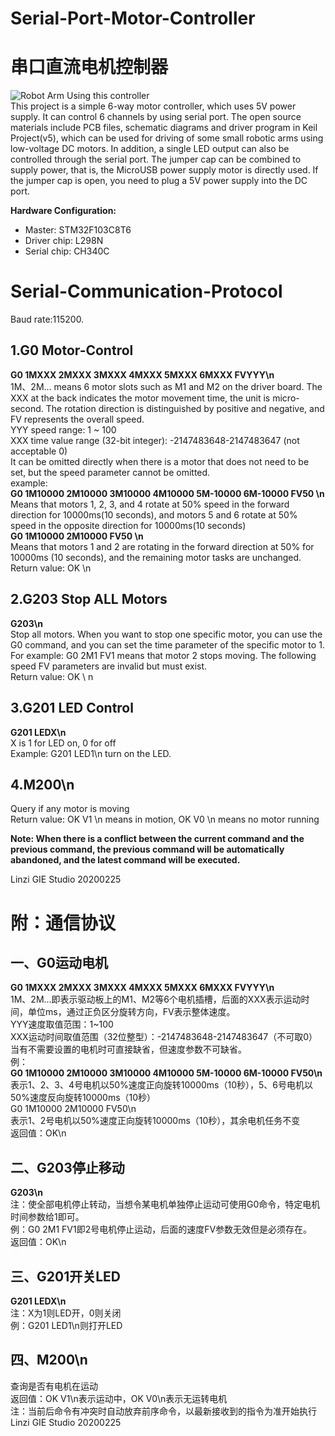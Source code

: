 # Serial-Port-Motor-Controller
串口直流电机控制器
================

![Robot Arm Using this controller](https://github.com/linzi0928/Serial-Port-Motor-Controller/blob/master/image.jpg)  
This project is a simple 6-way motor controller, which uses 5V power supply. It can control 6 channels by using serial port. The open source materials include PCB files, schematic diagrams and driver program in Keil Project(v5), which can be used for driving of some small robotic arms using low-voltage DC motors. In addition, a single LED output can also be controlled through the serial port. The jumper cap can be combined to supply power, that is, the MicroUSB power supply motor is directly used. If the jumper cap is open, you need to plug a 5V power supply into the DC port.  

**Hardware Configuration:**  
* Master: STM32F103C8T6  
* Driver chip: L298N  
* Serial chip: CH340C  

Serial-Communication-Protocol
===========

Baud rate:115200.  

1.G0 Motor-Control
-------------
**G0 1MXXX 2MXXX 3MXXX 4MXXX 5MXXX 6MXXX FVYYY\n**  
1M、2M... means 6 motor slots such as M1 and M2 on the driver board. The XXX at the back indicates the motor movement time, the unit is micro-second. The rotation direction is distinguished by positive and negative, and FV represents the overall speed.  
YYY speed range: 1 ~ 100  
XXX time value range (32-bit integer): -2147483648-2147483647 (not acceptable 0)  
It can be omitted directly when there is a motor that does not need to be set, but the speed parameter cannot be omitted.  
example:    
**G0 1M10000 2M10000 3M10000 4M10000 5M-10000 6M-10000 FV50 \n**  
Means that motors 1, 2, 3, and 4 rotate at 50% speed in the forward direction for 10000ms(10 seconds), and motors 5 and 6 rotate at 50% speed in the opposite direction for 10000ms(10 seconds)  
**G0 1M10000 2M10000 FV50 \n**  
Means that motors 1 and 2 are rotating in the forward direction at 50% for 10000ms (10 seconds), and the remaining motor tasks are unchanged.  
Return value: OK \n  

2.G203 Stop ALL Motors
-------------
**G203\n**  
Stop all motors. When you want to stop one specific motor, you can use the G0 command, and you can set the time parameter of the specific motor to 1.  
For example: G0 2M1 FV1 means that motor 2 stops moving. The following speed FV parameters are invalid but must exist.  
Return value: OK \ n  

3.G201 LED Control
-------------
**G201 LEDX\n**  
X is 1 for LED on, 0 for off  
Example: G201 LED1\n turn on the LED.  

4.M200\n
----------
Query if any motor is moving  
Return value: OK V1 \n means in motion, OK V0 \n means no motor running  

**Note: When there is a conflict between the current command and the previous command, the previous command will be automatically abandoned, and the latest command will be executed.**  

Linzi GIE Studio 20200225  

附：通信协议
===========
一、G0运动电机
-------------
**G0 1MXXX 2MXXX 3MXXX 4MXXX 5MXXX 6MXXX FVYYY\n**  
1M、2M...即表示驱动板上的M1、M2等6个电机插槽，后面的XXX表示运动时间，单位ms，通过正负区分旋转方向，FV表示整体速度。  
YYY速度取值范围：1~100  
XXX运动时间取值范围（32位整型）：-2147483648-2147483647（不可取0）  
当有不需要设置的电机时可直接缺省，但速度参数不可缺省。  
例：  
**G0 1M10000 2M10000 3M10000 4M10000 5M-10000 6M-10000 FV50\n**  
表示1、2、3、4号电机以50%速度正向旋转10000ms（10秒），5、6号电机以50%速度反向旋转10000ms（10秒）  
G0 1M10000 2M10000 FV50\n  
表示1、2号电机以50%速度正向旋转10000ms（10秒），其余电机任务不变  
返回值：OK\n  

二、G203停止移动
-------------
**G203\n**  
注：使全部电机停止转动，当想令某电机单独停止运动可使用G0命令，特定电机时间参数给1即可。  
例：G0 2M1 FV1即2号电机停止运动，后面的速度FV参数无效但是必须存在。  
返回值：OK\n  

三、G201开关LED
-------------
**G201 LEDX\n**  
注：X为1则LED开，0则关闭  
例：G201 LED1\n则打开LED  

四、M200\n
----------
查询是否有电机在运动  
返回值：OK V1\n表示运动中，OK V0\n表示无运转电机  
注：当前后命令有冲突时自动放弃前序命令，以最新接收到的指令为准开始执行  
Linzi GIE Studio 20200225
